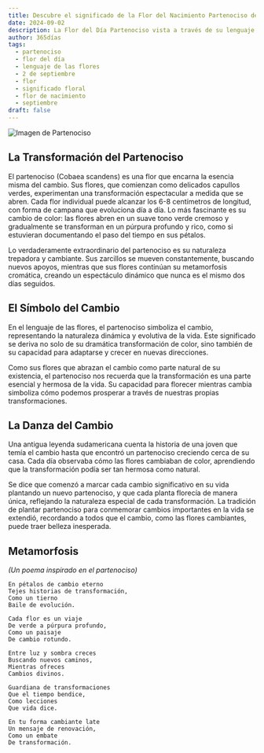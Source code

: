 ```yaml
---
title: Descubre el significado de la Flor del Nacimiento Partenociso del 2 de septiembre
date: 2024-09-02
description: La Flor del Día Partenociso vista a través de su lenguaje floral e historias
author: 365días
tags:
  - partenociso
  - flor del día
  - lenguaje de las flores
  - 2 de septiembre
  - flor
  - significado floral
  - flor de nacimiento
  - septiembre
draft: false
---
```


![Imagen de Partenociso](https://cdn.pixabay.com/photo/2018/12/27/07/16/cobia-3897121_1280.jpg#center)


## La Transformación del Partenociso

El partenociso (Cobaea scandens) es una flor que encarna la esencia misma del cambio. Sus flores, que comienzan como delicados capullos verdes, experimentan una transformación espectacular a medida que se abren. Cada flor individual puede alcanzar los 6-8 centímetros de longitud, con forma de campana que evoluciona día a día. Lo más fascinante es su cambio de color: las flores abren en un suave tono verde cremoso y gradualmente se transforman en un púrpura profundo y rico, como si estuvieran documentando el paso del tiempo en sus pétalos.

Lo verdaderamente extraordinario del partenociso es su naturaleza trepadora y cambiante. Sus zarcillos se mueven constantemente, buscando nuevos apoyos, mientras que sus flores continúan su metamorfosis cromática, creando un espectáculo dinámico que nunca es el mismo dos días seguidos.

## El Símbolo del Cambio

En el lenguaje de las flores, el partenociso simboliza el cambio, representando la naturaleza dinámica y evolutiva de la vida. Este significado se deriva no solo de su dramática transformación de color, sino también de su capacidad para adaptarse y crecer en nuevas direcciones.

Como sus flores que abrazan el cambio como parte natural de su existencia, el partenociso nos recuerda que la transformación es una parte esencial y hermosa de la vida. Su capacidad para florecer mientras cambia simboliza cómo podemos prosperar a través de nuestras propias transformaciones.

## La Danza del Cambio

Una antigua leyenda sudamericana cuenta la historia de una joven que temía el cambio hasta que encontró un partenociso creciendo cerca de su casa. Cada día observaba cómo las flores cambiaban de color, aprendiendo que la transformación podía ser tan hermosa como natural.

Se dice que comenzó a marcar cada cambio significativo en su vida plantando un nuevo partenociso, y que cada planta florecía de manera única, reflejando la naturaleza especial de cada transformación. La tradición de plantar partenociso para conmemorar cambios importantes en la vida se extendió, recordando a todos que el cambio, como las flores cambiantes, puede traer belleza inesperada.

## Metamorfosis
*(Un poema inspirado en el partenociso)*

```
En pétalos de cambio eterno
Tejes historias de transformación,
Como un tierno
Baile de evolución.

Cada flor es un viaje
De verde a púrpura profundo,
Como un paisaje
De cambio rotundo.

Entre luz y sombra creces
Buscando nuevos caminos,
Mientras ofreces
Cambios divinos.

Guardiana de transformaciones
Que el tiempo bendice,
Como lecciones
Que vida dice.

En tu forma cambiante late
Un mensaje de renovación,
Como un embate
De transformación.
```